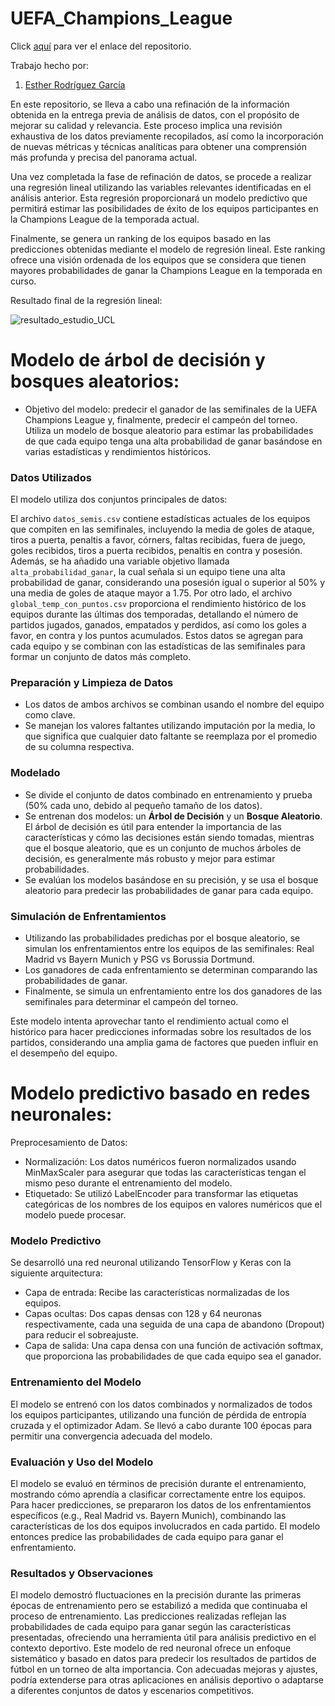 # UEFA_Champions_League


Click [aquí](https://github.com/ESTHERRODRIGUEZGARCIA/UEFA_Champions_League.git) para ver el enlace del repositorio.

Trabajo hecho por:
1. [Esther Rodríguez García](https://github.com/ESTHERRODRIGUEZGARCIA)

En este repositorio, se lleva a cabo una refinación de la información obtenida en la entrega previa de análisis de datos, con el propósito de mejorar su calidad y relevancia. Este proceso implica una revisión exhaustiva de los datos previamente recopilados, así como la incorporación de nuevas métricas y técnicas analíticas para obtener una comprensión más profunda y precisa del panorama actual.

Una vez completada la fase de refinación de datos, se procede a realizar una regresión lineal utilizando las variables relevantes identificadas en el análisis anterior. Esta regresión proporcionará un modelo predictivo que permitirá estimar las posibilidades de éxito de los equipos participantes en la Champions League de la temporada actual.

Finalmente, se genera un ranking de los equipos basado en las predicciones obtenidas mediante el modelo de regresión lineal. Este ranking ofrece una visión ordenada de los equipos que se considera que tienen mayores probabilidades de ganar la Champions League en la temporada en curso.

Resultado final de la regresión lineal:

![resultado_estudio_UCL](https://github.com/ESTHERRODRIGUEZGARCIA/UEFA_Champions_League/assets/91721860/bede766e-77d1-4d7f-9199-4905026ede01)



# Modelo de árbol de decisión y bosques aleatorios: 

- Objetivo del modelo: predecir el ganador de las semifinales de la UEFA Champions League y, finalmente, predecir el campeón del torneo. Utiliza un modelo de bosque aleatorio para estimar las probabilidades de que cada equipo tenga una alta probabilidad de ganar basándose en varias estadísticas y rendimientos históricos.

### Datos Utilizados
El modelo utiliza dos conjuntos principales de datos:

El archivo `datos_semis.csv` contiene estadísticas actuales de los equipos que compiten en las semifinales, incluyendo la media de goles de ataque, tiros a puerta, penaltis a favor, córners, faltas recibidas, fuera de juego, goles recibidos, tiros a puerta recibidos, penaltis en contra y posesión. Además, se ha añadido una variable objetivo llamada `alta_probabilidad_ganar`, la cual señala si un equipo tiene una alta probabilidad de ganar, considerando una posesión igual o superior al 50% y una media de goles de ataque mayor a 1.75. Por otro lado, el archivo `global_temp_con_puntos.csv` proporciona el rendimiento histórico de los equipos durante las últimas dos temporadas, detallando el número de partidos jugados, ganados, empatados y perdidos, así como los goles a favor, en contra y los puntos acumulados.
Estos datos se agregan para cada equipo y se combinan con las estadísticas de las semifinales para formar un conjunto de datos más completo.

### Preparación y Limpieza de Datos
- Los datos de ambos archivos se combinan usando el nombre del equipo como clave.
- Se manejan los valores faltantes utilizando imputación por la media, lo que significa que cualquier dato faltante se reemplaza por el promedio de su columna respectiva.

### Modelado
- Se divide el conjunto de datos combinado en entrenamiento y prueba (50% cada uno, debido al pequeño tamaño de los datos).
- Se entrenan dos modelos: un **Árbol de Decisión** y un **Bosque Aleatorio**. El árbol de decisión es útil para entender la importancia de las características y cómo las decisiones están siendo tomadas, mientras que el bosque aleatorio, que es un conjunto de muchos árboles de decisión, es generalmente más robusto y mejor para estimar probabilidades.
- Se evalúan los modelos basándose en su precisión, y se usa el bosque aleatorio para predecir las probabilidades de ganar para cada equipo.

### Simulación de Enfrentamientos
- Utilizando las probabilidades predichas por el bosque aleatorio, se simulan los enfrentamientos entre los equipos de las semifinales: Real Madrid vs Bayern Munich y PSG vs Borussia Dortmund.
- Los ganadores de cada enfrentamiento se determinan comparando las probabilidades de ganar.
- Finalmente, se simula un enfrentamiento entre los dos ganadores de las semifinales para determinar el campeón del torneo.

Este modelo intenta aprovechar tanto el rendimiento actual como el histórico para hacer predicciones informadas sobre los resultados de los partidos, considerando una amplia gama de factores que pueden influir en el desempeño del equipo.

# Modelo predictivo basado en redes neuronales: 
Preprocesamiento de Datos:

- Normalización: Los datos numéricos fueron normalizados usando MinMaxScaler para asegurar que todas las características tengan el mismo peso durante el entrenamiento del modelo.
- Etiquetado: Se utilizó LabelEncoder para transformar las etiquetas categóricas de los nombres de los equipos en valores numéricos que el modelo puede procesar.
  
### Modelo Predictivo
Se desarrolló una red neuronal utilizando TensorFlow y Keras con la siguiente arquitectura:

- Capa de entrada: Recibe las características normalizadas de los equipos.
- Capas ocultas: Dos capas densas con 128 y 64 neuronas respectivamente, cada una seguida de una capa de abandono (Dropout) para reducir el sobreajuste.
- Capa de salida: Una capa densa con una función de activación softmax, que proporciona las probabilidades de que cada equipo sea el ganador.
### Entrenamiento del Modelo
El modelo se entrenó con los datos combinados y normalizados de todos los equipos participantes, utilizando una función de pérdida de entropía cruzada y el optimizador Adam. Se llevó a cabo durante 100 épocas para permitir una convergencia adecuada del modelo.

### Evaluación y Uso del Modelo
El modelo se evaluó en términos de precisión durante el entrenamiento, mostrando cómo aprendía a clasificar correctamente entre los equipos. Para hacer predicciones, se prepararon los datos de los enfrentamientos específicos (e.g., Real Madrid vs. Bayern Munich), combinando las características de los dos equipos involucrados en cada partido. El modelo entonces predice las probabilidades de cada equipo para ganar el enfrentamiento.

### Resultados y Observaciones
El modelo demostró fluctuaciones en la precisión durante las primeras épocas de entrenamiento pero se estabilizó a medida que continuaba el proceso de entrenamiento. Las predicciones realizadas reflejan las probabilidades de cada equipo para ganar según las características presentadas, ofreciendo una herramienta útil para análisis predictivo en el contexto deportivo. Este modelo de red neuronal ofrece un enfoque sistemático y basado en datos para predecir los resultados de partidos de fútbol en un torneo de alta importancia. Con adecuadas mejoras y ajustes, podría extenderse para otras aplicaciones en análisis deportivo o adaptarse a diferentes conjuntos de datos y escenarios competitivos.


